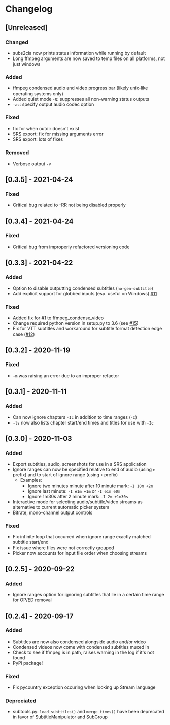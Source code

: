 # Changelog


## [Unreleased]
### Changed
 - subs2cia now prints status information while running by default
 - Long ffmpeg arguments are now saved to temp files on all platforms, not just windows

### Added
 - ffmpeg condensed audio and video progress bar (likely unix-like operating systems only)
 - Added quiet mode `-Q`: suppresses all non-warning status outputs
 - `-ac`: specify output audio codec option

### Fixed
 - fix for when outdir doesn't exist
 - SRS export: fix for missing arguments error
 - SRS export: lots of fixes

### Removed
 - Verbose output `-v`



## [0.3.5] - 2021-04-24
### Fixed 
 - Critical bug related to -RR not being disabled properly


## [0.3.4] - 2021-04-24
### Fixed 
 - Critical bug from improperly refactored versioning code 


## [0.3.3] - 2021-04-22
### Added
 - Option to disable outputting condensed subtitles (`no-gen-subtitle`)
 - Add explicit support for globbed inputs (esp. useful on Windows) [#11](https://github.com/dxing97/subs2cia/pull/11)
### Fixed 
 - Added fix for [#1](https://github.com/dxing97/subs2cia/issues/1) to ffmpeg_condense_video
 - Change required python version in setup.py to 3.6 (see [#15](https://github.com/dxing97/subs2cia/issues/15))
 - Fix for VTT subtitles and workaround for subtitle format detection edge case ([#12](https://github.com/dxing97/subs2cia/issues/12))


## [0.3.2] - 2020-11-19
### Fixed
- `-m` was raising an error due to an improper refactor


## [0.3.1] - 2020-11-11
### Added 
 - Can now ignore chapters `-Ic` in addition to time ranges (`-I`)
 - `-ls` now also lists chapter start/end times and titles for use with `-Ic`
 

## [0.3.0] - 2020-11-03
### Added
 - Export subtitles, audio, screenshots for use in a SRS application
 - Ignore ranges can now be specified relative to end of audio (using `e` prefix) and to start of ignore range 
 (using `+` prefix)
    - Examples: 
        - Ignore two minutes minute after 10 minute mark: `-I 10m +2m`
        - Ignore last minute: `-I e1m +1m` or `-I e1m e0m`
        - Ignore 1m30s after 2 minute mark: `-I 2m +1m30s`
 - Interactive mode for selecting audio/subtitle/video streams as alternative to current automatic picker system
 - Bitrate, mono-channel output controls
 ### Fixed
 - Fix infinite loop that occurred when ignore range exactly matched subtitle start/end
 - Fix issue where files were not correctly grouped
 - Picker now accounts for input file order when choosing streams
 

## [0.2.5] - 2020-09-22
### Added
 - Ignore ranges option for ignoring subtitles that lie in a certain time range for OP/ED removal


## [0.2.4] - 2020-09-17
### Added
 - Subtitles are now also condensed alongside audio and/or video
 - Condensed videos now come with condensed subtitles muxed in
 - Check to see if ffmpeg is in path, raises warning in the log if it's not found
 - PyPi package!
### Fixed
 - Fix pycountry exception occuring when looking up Stream language
### Depreciated
 - subtools.py: `load_subtitles()` and `merge_times()` have been deprecated in favor of SubtitleManipulator and SubGroup

<!-- Added, Changed, Depreciated, Removed, Fixed, Security -->